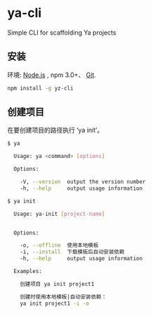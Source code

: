 # ya-cli
Simple CLI for scaffolding Ya projects

## 安装 
环境: [Node.js](https://nodejs.org/en/download/) , npm  3.0+、 [Git](https://git-scm.com/).

``` bash
npm install -g yz-cli
```

## 创建项目

在要创建项目的路径执行 ‘ya init’。

```bash
$ ya 

  Usage: ya <command> [options]

  Options:

    -V, --version  output the version number
    -h, --help     output usage information

$ ya init 

  Usage: ya-init [project-name]


  Options:

    -o, --offline  使用本地模板
    -i, --install  下载模板后自动安装依赖
    -h, --help     output usage information

  Examples:

    创建项目 ya init project1

    创建时使用本地模板|自动安装依赖：
    ya init project1 -i -o 
```
